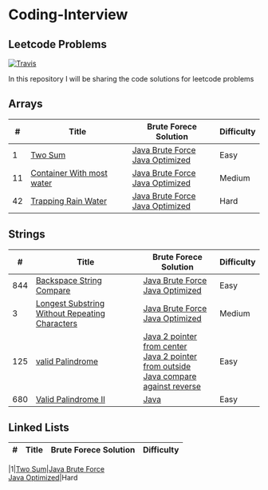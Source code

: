 # Coding-Interview
## Leetcode Problems
[![Travis](https://img.shields.io/badge/language-Java-blue.svg)]()

In this repository I will be sharing the code solutions for leetcode problems

## Arrays
| # | Title | Brute Forece Solution | Difficulty |
|---| ----- | -------- | ---------- |
|1|[Two Sum](https://leetcode.com/problems/two-sum/)|[Java Brute Force](https://github.com/PratyayMallik1006/Coding-Interview/blob/main/TwoSum_BruteForce.java) <br> [Java Optimized](https://github.com/PratyayMallik1006/Coding-Interview/blob/main/TwoSum_Optimized.java)|Easy
|11|[Container With most water](https://leetcode.com/problems/container-with-most-water/)|[Java Brute Force](https://github.com/PratyayMallik1006/Coding-Interview/blob/main/ContainerWithMostWater_BruteForce.java) <br> [Java Optimized](https://github.com/PratyayMallik1006/Coding-Interview/blob/main/ContainerWithMostWater_Optimized.java)|Medium
|42|[Trapping Rain Water](https://leetcode.com/problems/trapping-rain-water/)|[Java Brute Force](https://github.com/PratyayMallik1006/Coding-Interview/blob/main/TrappingRainWater_BruteForce.java) <br> [Java Optimized](https://github.com/PratyayMallik1006/Coding-Interview/blob/main/TrappingRainWater_Optimized.java)|Hard

## Strings
| # | Title | Brute Forece Solution | Difficulty |
|---| ----- | -------- | ---------- |
|844|[Backspace String Compare](https://leetcode.com/problems/backspace-string-compare/)|[Java Brute Force](https://github.com/PratyayMallik1006/Coding-Interview/blob/main/BackspaceCompare_BruteForce.java) <br> [Java Optimized](https://github.com/PratyayMallik1006/Coding-Interview/blob/main/BackspaceCompare_Optimized.java)|Easy
|3|[Longest Substring Without Repeating Characters](https://leetcode.com/problems/longest-substring-without-repeating-characters/)|[Java Brute Force](https://github.com/PratyayMallik1006/Coding-Interview/blob/main/LongestSubstring_BruteForce.java) <br> [Java Optimized](https://github.com/PratyayMallik1006/Coding-Interview/blob/main/LongestSubstring_Optimized.java)|Medium
|125|[valid Palindrome](https://leetcode.com/problems/valid-palindrome/)|[Java 2 pointer from center](https://github.com/PratyayMallik1006/Coding-Interview/blob/main/ValidPalindrome_2PtrCenter.java) <br> [Java 2 pointer from outside](https://github.com/PratyayMallik1006/Coding-Interview/blob/main/ValidPalindrome_2PtrOutside.java) <br> [Java compare against reverse](https://github.com/PratyayMallik1006/Coding-Interview/blob/main/ValidPalindrome_CompareRev.java)|Easy
|680|[Valid Palindrome II](https://leetcode.com/problems/valid-palindrome-ii/submissions/)|[Java](https://github.com/PratyayMallik1006/Coding-Interview/blob/main/AlmostPalindrome.java) |Easy

## Linked Lists
| # | Title | Brute Forece Solution | Difficulty |
|---| ----- | -------- | ---------- |

|1|[Two Sum](https://leetcode.com/problems/two-sum/)|[Java Brute Force]() <br> [Java Optimized]()|Hard


